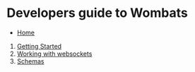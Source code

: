 # Developers guide to Wombats

- [Home](../)

1. [Getting Started](./getting-started.md)
1. [Working with websockets](./websockets.md)
1. [Schemas](./schemas.md)
